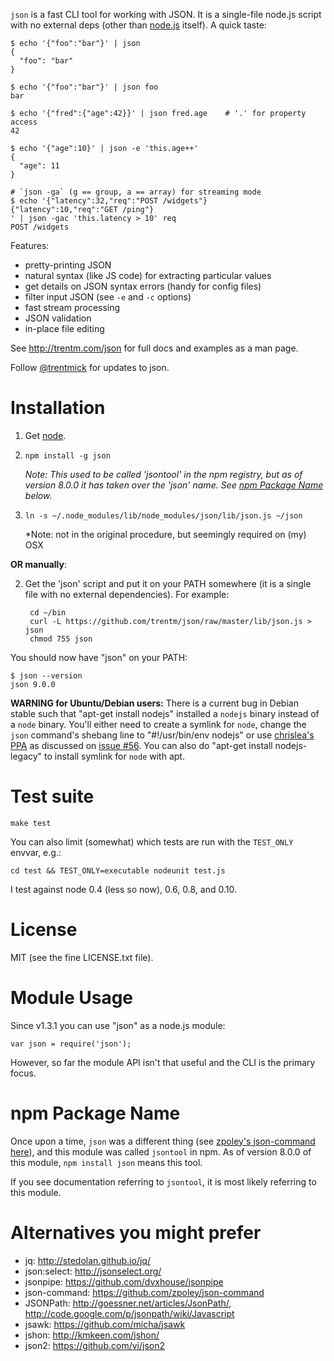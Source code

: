 `json` is a fast CLI tool for working with JSON. It is a single-file node.js
script with no external deps (other than
[node.js](https://github.com/joyent/node) itself). A quick taste:

    $ echo '{"foo":"bar"}' | json
    {
      "foo": "bar"
    }

    $ echo '{"foo":"bar"}' | json foo
    bar

    $ echo '{"fred":{"age":42}}' | json fred.age    # '.' for property access
    42

    $ echo '{"age":10}' | json -e 'this.age++'
    {
      "age": 11
    }

    # `json -ga` (g == group, a == array) for streaming mode
    $ echo '{"latency":32,"req":"POST /widgets"}
    {"latency":10,"req":"GET /ping"}
    ' | json -gac 'this.latency > 10' req
    POST /widgets

Features:

- pretty-printing JSON
- natural syntax (like JS code) for extracting particular values
- get details on JSON syntax errors (handy for config files)
- filter input JSON (see `-e` and `-c` options)
- fast stream processing
- JSON validation
- in-place file editing

See <http://trentm.com/json> for full docs and examples as a man page.

Follow <a href="https://twitter.com/intent/user?screen_name=trentmick" target="_blank">@trentmick</a>
for updates to json.


# Installation

1. Get [node](http://nodejs.org).

2. `npm install -g json`

   *Note: This used to be called 'jsontool' in the npm registry, but as of
   version 8.0.0 it has taken over the 'json' name. See [npm Package
   Name](#npm-package-name) below.*
   
3. `ln -s ~/.node_modules/lib/node_modules/json/lib/json.js ~/json`

   *Note: not in the original procedure, but seemingly required on (my) OSX

**OR manually**:

2. Get the 'json' script and put it on your PATH somewhere (it is a single file
   with no external dependencies). For example:

        cd ~/bin
        curl -L https://github.com/trentm/json/raw/master/lib/json.js > json
        chmod 755 json

You should now have "json" on your PATH:

    $ json --version
    json 9.0.0


**WARNING for Ubuntu/Debian users:** There is a current bug in Debian stable
such that "apt-get install nodejs" installed a `nodejs` binary instead of a
`node` binary. You'll either need to create a symlink for `node`, change the
`json` command's shebang line to "#!/usr/bin/env nodejs" or use
[chrislea's PPA](https://launchpad.net/~chris-lea/+archive/node.js/) as
discussed on [issue #56](https://github.com/trentm/json/issues/56). You can also do "apt-get install nodejs-legacy" to install symlink for `node` with apt.

# Test suite

    make test

You can also limit (somewhat) which tests are run with the `TEST_ONLY` envvar,
e.g.:

    cd test && TEST_ONLY=executable nodeunit test.js

I test against node 0.4 (less so now), 0.6, 0.8, and 0.10.


# License

MIT (see the fine LICENSE.txt file).


# Module Usage

Since v1.3.1 you can use "json" as a node.js module:

    var json = require('json');

However, so far the module API isn't that useful and the CLI is the primary
focus.


# npm Package Name

Once upon a time, `json` was a different thing (see [zpoley's json-command
here](https://github.com/zpoley/json-command)), and this module was
called `jsontool` in npm. As of version 8.0.0 of this module, `npm install json`
means this tool.

If you see documentation referring to `jsontool`, it is most likely
referring to this module.


# Alternatives you might prefer

- jq: <http://stedolan.github.io/jq/>
- json:select: <http://jsonselect.org/>
- jsonpipe: <https://github.com/dvxhouse/jsonpipe>
- json-command: <https://github.com/zpoley/json-command>
- JSONPath: <http://goessner.net/articles/JsonPath/>, <http://code.google.com/p/jsonpath/wiki/Javascript>
- jsawk: <https://github.com/micha/jsawk>
- jshon: <http://kmkeen.com/jshon/>
- json2: <https://github.com/vi/json2>
